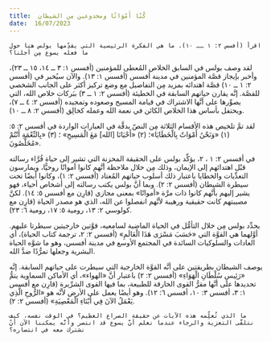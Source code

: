```yaml
---
title:  كُنْا أَمْوَاتًا ومخدوعين مِن الشيطان
date:  16/07/2023
---
```


`اقرأ (أفسس ٢: ١ ــ ١٠). ما هي الفكرة الرئيسية التي يقدِّمها بولس هنا حول ما فعله يسوع مِن أجلنا؟`

لقد وصف بولس في السابق الخلاص المُعطى للمؤمنين (أفسس ١: ٣ ــ ١٤، ١٥ ــ ٢٣)، وأخبر بإيجاز قصَّة المؤمنين في مدينة أفسس (أفسس ١: ١٣). والآن سيُخبر في (أفسس ٢: ١ ــ ١٠) قصَّة اهتدائه بمزيد مِن التفاصيل مع وضع تركيز أكثر على الجانب الشخصي للقصَّة. إنَّه يقارن حياتهم السابقة في الخطيئة (أفسس ٢: ١ ــ ٣) ببَركات خلاص الله، التي يصوِّرها على أنَّها الاشتراك في قيامة المسيح وصعوده وتمجيده (أفسس ٢: ٤ ــ ٧)، ويحتفل بأساس هذا الخلاص الكائن في نعمة الله وعمله كخالِق (أفسس ٢: ٨ ــ ١٠).

لقد تمَّ تلخيص هذه الأقسام الثلاثة مِن النصّ بدقَّة في العبارات الواردة في أفسس ٢: ٥: (١) «وَنَحْنُ أَمْوَاتٌ بِالْخَطَايَا»؛ (٢) «أَحْيَانَا [الله] مَعَ الْمَسِيحِ» ؛ (٣) «بِالنِّعْمَةِ أَنْتُمْ مُخَلَّصُونَ».

في أفسس ٢: ١ ، ٢، يؤكِّد بولس على الحقيقة المحزنة التي تشير إلى حياة قُرَّاء رسالته قبْل اهتدائهم إلى الإيمان، وذلك مِن خلال ملاحظة أنَّهم كانوا أمواتًا روحيًّا، ويمارسون التعدِّيات والخطايا باعتبار ذلك أسلوب حياتهم المُعتاد (أفسس ٢: ١)، وكانوا أيضًا تحت سيطرة الشيطان (أفسس ٢: ٢). وبما أنَّ بولس يكتب رسالته إلى أشخاص أحياء، فهو يشير إليهم بأنَّهم كانوا ذات مرَّة «أمواتًا» بمعنى مجازي (قارِن مع أفسس ٥: ١٤). لكنَّ مصيبتهم كانت حقيقية ورهيبة لأنَّهم انفصلوا عن الله، الذي هو مصدر الحياة (قارِن مع كولوسي ٢: ١٣، رومية ٥: ١٧، رومية ٦: ٢٣).

يحدِّد بولس مِن خلال التأمُّل في الحياة الماضية لسامعيه، قوَّتين خارجيتين سيطرتا عليهم. أوَّلهما هي القوَّة التي «حَسَبَ مَسْرَى هَذَا الْعَالَمِ» (أفسس ٢: ٢، ترجمة كتاب الحياة)، أي العادات والسلوكيات السائدة في المجتمع الأوسع في مدينة أفسس، وهو ما شوَّه الحياة البشرية وجعلها تمرُّدًا ضدَّ الله.

يوصف الشيطان بطريقتين على أنَّه القوَّة الخارجية التي سيطرت على حياتهم السابقة. إنَّه «رَئِيسِ سُلْطَانِ الْهَوَاءِ» (أفسس ٢: ٢) باعتبار أنَّ «الهواء»، أي الأماكن السماوية يتمُّ تحديدها على أنَّها مقرُّ القوى الخارقة للطبيعة، بما فيها القوى الشرِّيرة (قارِن مع أفسس ١: ٣، أفسس ٣: ١٠، أفسس ٦: ١٢). وهو أيضًا يعمل على الأرض لأنَّه هو «الرُّوحِ الَّذِي يَعْمَلُ الآنَ فِي أَبْنَاءِ الْمَعْصِيَةِ» (أفسس ٢: ٢).

`ما الذي تُعلِّمه هذه الآيات عن حقيقة الصراع العظيم؟ في الوقت نفسه، كيف نتلقَّى التعزية والرجاء عندما نعلم أنَّ يسوع قد انتصر وأنَّه يمكننا الآن أنْ نشترك معه في انتصاره؟`